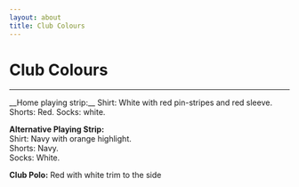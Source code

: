 ```yaml
---
layout: about
title: Club Colours
---
```


<div class="container">
  <div class="row">
    <div class="col">
      <h1 class="text-center">Club Colours</h1>
    </div>
  </div>
  <hr>
  <div class="row">
    <div class="col-md-8 text-justify">
<section id="Insurance" markdown="1">
__Home playing strip:__  
Shirt: White with red pin-stripes and red sleeve.   Shorts: Red.  
Socks: white.

**Alternative Playing Strip:**  
Shirt: Navy with orange highlight.  
Shorts: Navy.  
Socks: White.

**Club Polo:**
Red with white trim to the side

</section>
    </div>
  </div>
</div>
